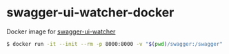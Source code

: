 # swagger-ui-watcher-docker

Docker image for [swagger-ui-watcher](https://github.com/moon0326/swagger-ui-watcher)

```sh
$ docker run -it --init --rm -p 8000:8000 -v "$(pwd)/swagger:/swagger" shotat/swagger-ui-watcher
```

